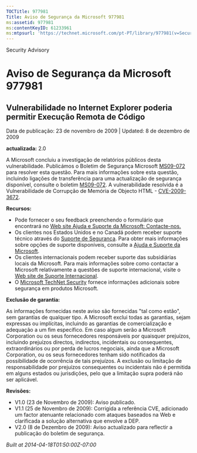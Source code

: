 ```yaml
---
TOCTitle: 977981
Title: Aviso de Segurança da Microsoft 977981
ms:assetid: 977981
ms:contentKeyID: 61233961
ms:mtpsurl: 'https://technet.microsoft.com/pt-PT/library/977981(v=Security.10)'
---
```


Security Advisory

Aviso de Segurança da Microsoft 977981
======================================

Vulnerabilidade no Internet Explorer poderia permitir Execução Remota de Código
-------------------------------------------------------------------------------

Data de publicação: 23 de novembro de 2009 | Updated: 8 de dezembro de 2009

**actualizada:** 2.0

A Microsoft concluiu a investigação de relatórios públicos desta vulnerabilidade. Publicámos o Boletim de Segurança Microsoft [MS09-072](http://go.microsoft.com/fwlink/?linkid=169404) para resolver esta questão. Para mais informações sobre esta questão, incluindo ligações de transferência para uma actualização de segurança disponível, consulte o boletim [MS09-072](http://go.microsoft.com/fwlink/?linkid=169404). A vulnerabilidade resolvida é a Vulnerabilidade de Corrupção de Memória de Objecto HTML - [CVE-2009-3672](http://www.cve.mitre.org/cgi-bin/cvename.cgi?name=cve-2009-3672).

**Recursos:**

-   Pode fornecer o seu feedback preenchendo o formulário que encontrará no [Web site Ajuda e Suporte da Microsoft: Contacte-nos.](https://support.microsoft.com/common/survey.aspx?scid=sw;en;1257&amp;showpage=1&amp;ws=technet&amp;sd=tech)
-   Os clientes nos Estados Unidos e no Canadá podem receber suporte técnico através do [Suporte de Segurança](http://go.microsoft.com/fwlink/?linkid=21131). Para obter mais informações sobre opções de suporte disponíveis, consulte a [Ajuda e Suporte da Microsoft](http://support.microsoft.com/).
-   Os clientes internacionais podem receber suporte das subsidiárias locais da Microsoft. Para mais informações sobre como contactar a Microsoft relativamente a questões de suporte internacional, visite o [Web site de Suporte Internacional](http://go.microsoft.com/fwlink/?linkid=21155).
-   O [Microsoft TechNet Security](http://go.microsoft.com/fwlink/?linkid=21132) fornece informações adicionais sobre segurança em produtos Microsoft.

**Exclusão de garantia:**

As informações fornecidas neste aviso são fornecidas "tal como estão", sem garantias de qualquer tipo. A Microsoft exclui todas as garantias, sejam expressas ou implícitas, incluindo as garantias de comercialização e adequação a um fim específico. Em caso algum serão a Microsoft Corporation ou os seus fornecedores responsáveis por quaisquer prejuízos, incluindo prejuízos directos, indirectos, incidentais ou consequentes, extraordinários ou por perda de lucros negociais, ainda que a Microsoft Corporation, ou os seus fornecedores tenham sido notificados da possibilidade de ocorrência de tais prejuízos. A exclusão ou limitação de responsabilidade por prejuízos consequentes ou incidentais não é permitida em alguns estados ou jurisdições, pelo que a limitação supra poderá não ser aplicável.

**Revisões:**

-   V1.0 (23 de Novembro de 2009): Aviso publicado.
-   V1.1 (25 de Novembro de 2009): Corrigida a referência CVE, adicionado um factor atenuante relacionado com ataques baseados na Web e clarificada a solução alternativa que envolve a DEP.
-   V2.0 (8 de Dezembro de 2009): Aviso actualizado para reflectir a publicação do boletim de segurança.

*Built at 2014-04-18T01:50:00Z-07:00*

